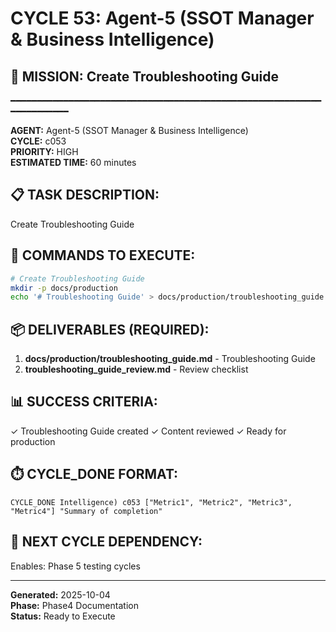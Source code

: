 # CYCLE 53: Agent-5 (SSOT Manager & Business Intelligence)

## 🎯 MISSION: Create Troubleshooting Guide
━━━━━━━━━━━━━━━━━━━━━━━━━━━━━━━━━━━━━━━━━━━━━━━━━━━━━━━━━━━━━━━━━━━━━━

**AGENT:** Agent-5 (SSOT Manager & Business Intelligence)  
**CYCLE:** c053  
**PRIORITY:** HIGH  
**ESTIMATED TIME:** 60 minutes  


## 📋 TASK DESCRIPTION:
Create Troubleshooting Guide

## 🔧 COMMANDS TO EXECUTE:
```bash
# Create Troubleshooting Guide
mkdir -p docs/production
echo '# Troubleshooting Guide' > docs/production/troubleshooting_guide.md
```

## 📦 DELIVERABLES (REQUIRED):
1. **docs/production/troubleshooting_guide.md** - Troubleshooting Guide
2. **troubleshooting_guide_review.md** - Review checklist

## 📊 SUCCESS CRITERIA:
✓ Troubleshooting Guide created
✓ Content reviewed
✓ Ready for production

## ⏱️ CYCLE_DONE FORMAT:
```
CYCLE_DONE Intelligence) c053 ["Metric1", "Metric2", "Metric3", "Metric4"] "Summary of completion"
```

## 📝 NEXT CYCLE DEPENDENCY:
Enables: Phase 5 testing cycles

---

**Generated:** 2025-10-04  
**Phase:** Phase4 Documentation  
**Status:** Ready to Execute
